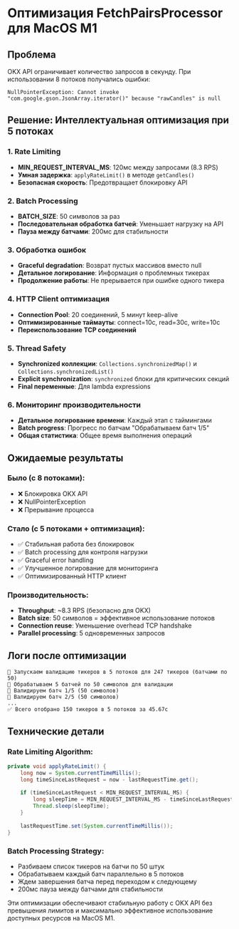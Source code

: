 # Оптимизация FetchPairsProcessor для MacOS M1

## Проблема
OKX API ограничивает количество запросов в секунду. При использовании 8 потоков получались ошибки:
```
NullPointerException: Cannot invoke "com.google.gson.JsonArray.iterator()" because "rawCandles" is null
```

## Решение: Интеллектуальная оптимизация при 5 потоках

### 1. Rate Limiting
- **MIN_REQUEST_INTERVAL_MS**: 120мс между запросами (8.3 RPS)
- **Умная задержка**: `applyRateLimit()` в методе `getCandles()`
- **Безопасная скорость**: Предотвращает блокировку API

### 2. Batch Processing
- **BATCH_SIZE**: 50 символов за раз
- **Последовательная обработка батчей**: Уменьшает нагрузку на API
- **Пауза между батчами**: 200мс для стабильности

### 3. Обработка ошибок
- **Graceful degradation**: Возврат пустых массивов вместо null
- **Детальное логирование**: Информация о проблемных тикерах
- **Продолжение работы**: Не прерывается при ошибке одного тикера

### 4. HTTP Client оптимизация
- **Connection Pool**: 20 соединений, 5 минут keep-alive
- **Оптимизированные таймауты**: connect=10с, read=30с, write=10с
- **Переиспользование TCP соединений**

### 5. Thread Safety
- **Synchronized коллекции**: `Collections.synchronizedMap()` и `Collections.synchronizedList()`
- **Explicit synchronization**: `synchronized` блоки для критических секций
- **Final переменные**: Для lambda expressions

### 6. Мониторинг производительности
- **Детальное логирование времени**: Каждый этап с таймингами
- **Batch progress**: Прогресс по батчам "Обрабатываем батч 1/5"
- **Общая статистика**: Общее время выполнения операций

## Ожидаемые результаты

### Было (с 8 потоками):
- ❌ Блокировка OKX API
- ❌ NullPointerException
- ❌ Прерывание процесса

### Стало (с 5 потоками + оптимизация):
- ✅ Стабильная работа без блокировок
- ✅ Batch processing для контроля нагрузки
- ✅ Graceful error handling
- ✅ Улучшенное логирование для мониторинга
- ✅ Оптимизированный HTTP клиент

### Производительность:
- **Throughput**: ~8.3 RPS (безопасно для OKX)
- **Batch size**: 50 символов = эффективное использование потоков
- **Connection reuse**: Уменьшение overhead TCP handshake
- **Parallel processing**: 5 одновременных запросов

## Логи после оптимизации
```
🚀 Запускаем валидацию тикеров в 5 потоков для 247 тикеров (батчами по 50)
🔄 Обрабатываем 5 батчей по 50 символов для валидации
🔄 Валидируем батч 1/5 (50 символов)
🔄 Валидируем батч 2/5 (50 символов)
...
✅ Всего отобрано 150 тикеров в 5 потоков за 45.67с
```

## Технические детали

### Rate Limiting Algorithm:
```java
private void applyRateLimit() {
    long now = System.currentTimeMillis();
    long timeSinceLastRequest = now - lastRequestTime.get();
    
    if (timeSinceLastRequest < MIN_REQUEST_INTERVAL_MS) {
        long sleepTime = MIN_REQUEST_INTERVAL_MS - timeSinceLastRequest;
        Thread.sleep(sleepTime);
    }
    
    lastRequestTime.set(System.currentTimeMillis());
}
```

### Batch Processing Strategy:
- Разбиваем список тикеров на батчи по 50 штук
- Обрабатываем каждый батч параллельно в 5 потоков
- Ждем завершения батча перед переходом к следующему
- 200мс пауза между батчами для стабильности

Эти оптимизации обеспечивают стабильную работу с OKX API без превышения лимитов и максимально эффективное использование доступных ресурсов на MacOS M1.